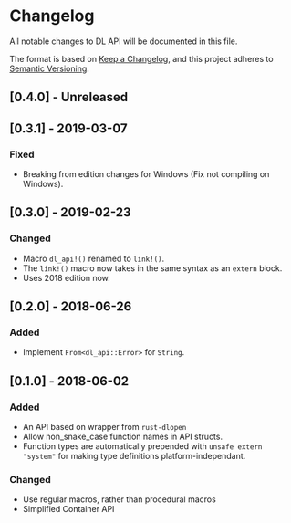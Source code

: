 # Changelog
All notable changes to DL API will be documented in this file.

The format is based on [Keep a Changelog](https://keepachangelog.com/en/1.0.0/),
and this project adheres to [Semantic Versioning](https://jeronlau.tk/semver/).

## [0.4.0] - Unreleased

## [0.3.1] - 2019-03-07
### Fixed
* Breaking from edition changes for Windows (Fix not compiling on Windows).

## [0.3.0] - 2019-02-23
### Changed
* Macro `dl_api!()` renamed to `link!()`.
* The `link!()` macro now takes in the same syntax as an `extern` block.
* Uses 2018 edition now.

## [0.2.0] - 2018-06-26
### Added
* Implement `From<dl_api::Error>` for `String`.

## [0.1.0] - 2018-06-02
### Added
- An API based on wrapper from `rust-dlopen`
- Allow non\_snake\_case function names in API structs.
- Function types are automatically prepended with `unsafe extern "system"` for
making type definitions platform-independant.

### Changed
- Use regular macros, rather than procedural macros
- Simplified Container API
